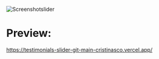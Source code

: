 ![Screenshotslider](https://user-images.githubusercontent.com/77617593/115732683-7b090300-a388-11eb-80de-7c751ff48dfa.png)
# Preview:
https://testimonials-slider-git-main-cristinasco.vercel.app/
